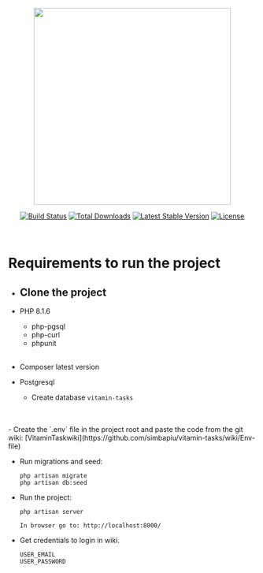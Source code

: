 <p align="center"><a href="https://laravel.com" target="_blank"><img src="https://raw.githubusercontent.com/laravel/art/master/logo-lockup/5%20SVG/2%20CMYK/1%20Full%20Color/laravel-logolockup-cmyk-red.svg" width="400"></a></p>

<p align="center">
<a href="https://travis-ci.org/laravel/framework"><img src="https://travis-ci.org/laravel/framework.svg" alt="Build Status"></a>
<a href="https://packagist.org/packages/laravel/framework"><img src="https://img.shields.io/packagist/dt/laravel/framework" alt="Total Downloads"></a>
<a href="https://packagist.org/packages/laravel/framework"><img src="https://img.shields.io/packagist/v/laravel/framework" alt="Latest Stable Version"></a>
<a href="https://packagist.org/packages/laravel/framework"><img src="https://img.shields.io/packagist/l/laravel/framework" alt="License"></a>
</p>

<br>

# Requirements to run the project

- ## Clone the project

- PHP 8.1.6
  - php-pgsql
  - php-curl
  - phpunit
<br><br>
- Composer latest version
- Postgresql
  - Create database
  `vitamin-tasks`
<br>
<br>  
- Create the `.env` file in the project root and paste the code from the git wiki: [VitaminTaskwiki](https://github.com/simbapiu/vitamin-tasks/wiki/Env-file)

- Run migrations and seed:
  ```
  php artisan migrate
  php artisan db:seed
  ```
- Run the project:
  ```
  php artisan server

  In browser go to: http://localhost:8000/
  ```

- Get credentials to login in wiki.
  ```
  USER_EMAIL
  USER_PASSWORD
  ```